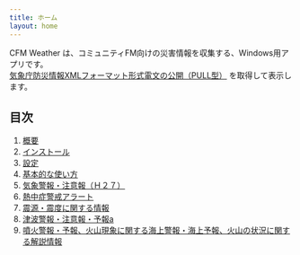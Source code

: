 ```yaml
---
title: ホーム
layout: home
---
```

CFM Weather は、コミュニティFM向けの災害情報を収集する、Windows用アプリです。  
[気象庁防災情報XMLフォーマット形式電文の公開（PULL型）](https://xml.kishou.go.jp/xmlpull.html) を取得して表示します。

## 目次
1. [概要](about.md)
2. [インストール](install.md)
3. [設定](settings.md)
4. [基本的な使い方](howtouse.md)
5. [気象警報・注意報（Ｈ２７）](warning.md)
6. [熱中症警戒アラート](heatstroke.md)
7. [震源・震度に関する情報](arthquak.md)
8. [津波警報・注意報・予報a](tsunami.md)
9. [噴火警報・予報、火山現象に関する海上警報・海上予報、火山の状況に関する解説情報](volcano.md)

